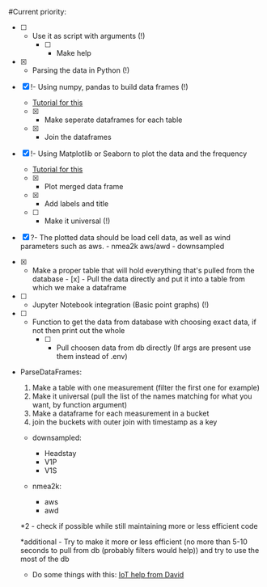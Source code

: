 #Current priority:

- [ ] - Use it as script with arguments (!)
    - [ ] - Make help

- [X] - Parsing the data in Python (!)

- [X] !- Using numpy, pandas to build data frames (!)
    - [Tutorial for this](https://www.geeksforgeeks.org/create-a-dataframe-from-a-numpy-array-and-specify-the-index-column-and-column-headers/)
    - [x] - Make seperate dataframes for each table
    - [x] - Join the dataframes
    
- [x] !- Using Matplotlib or Seaborn to plot the data and the frequency
    - [Tutorial for this](https://medium.com/ml-with-arpit-pathak/data-visualization-using-matplotlib-and-seaborn-in-python-62fd64a57936)
    - [x] - Plot merged data frame
    - [x] - Add labels and title
    - [ ] - Make it universal (!)

- [x] ?- The plotted data should be load cell data, as well as wind parameters such as aws.
        - nmea2k aws/awd
        - downsampled

- [x] - Make a proper table that will hold everything that's pulled from the database
        - [x] - Pull the data directly and put it into a table from which we make a dataframe

- [ ] - Jupyter Notebook integration (Basic point graphs) (!)

- [ ] - Function to get the data from database with choosing exact data, if not then print out the whole
    - [ ] - Pull choosen data from db directly (If args are present use them instead of .env)

- ParseDataFrames:

    1. Make a table with one measurement (filter the first one for example)
    2. Make it universal (pull the list of the names matching for what you want, by function argument)
    3. Make a dataframe for each measurement in a bucket
    4. join the buckets with outer join with timestamp as a key

    - downsampled:
        - Headstay
        - V1P
        - V1S

    - nmea2k:
        - aws
        - awd

    *2 - check if possible while still maintaining more or less efficient code

    *additional - Try to make it more or less efficient (no more than 5-10 seconds to pull from db (probably filters would help)) and try to use the most of the db

    - Do some things with this:
    [IoT help from David](https://github.com/david-marti/IoT__exercise)